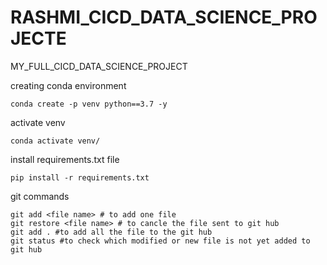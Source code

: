 # RASHMI_CICD_DATA_SCIENCE_PROJECTE
MY_FULL_CICD_DATA_SCIENCE_PROJECT


creating conda environment
```
conda create -p venv python==3.7 -y

```
activate venv
```
conda activate venv/

```
install requirements.txt file
```
pip install -r requirements.txt

```
git commands
```
git add <file name> # to add one file
git restore <file name> # to cancle the file sent to git hub
git add . #to add all the file to the git hub
git status #to check which modified or new file is not yet added to git hub

```


